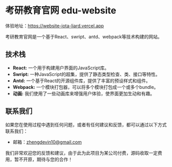 # 考研教育官网  edu-website

体验地址：https://website-iota-liard.vercel.app

考研教育官网是一个基于React、swript、antd、webpack等技术构建的网站。
## 技术栈

- **React:** 一个用于构建用户界面的JavaScript库。
- **Swript:** 一种JavaScript的超集，提供了静态类型检查、类、接口等特性。
- **Antd:** 一个基于React的开源组件库，提供了丰富的预设样式和组件。
- **Webpack:** 一个模块打包器，可以将多个模块打包成一个或多个bundle。
- **动画:** 我们使用了一些动画库来增强用户体验，使界面更加生动和有趣。

## 联系我们

如果您在使用过程中遇到任何问题，或者有任何建议和反馈，都可以通过以下方式联系我们：

- 邮箱：zhengdevin10@gmail.com

我们非常欢迎您的反馈和建议，由于此为此项目为某公司付费，源码收取一定费用，暂不开原，期待与您的合作！
